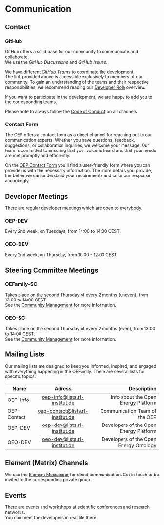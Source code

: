 # Communication

## Contact

### GitHub

GitHub offers a solid base for our community to communicate and collaborate.<br>
We use the _GitHub Discussions_ and _GitHub Issues_.

We have different [_GitHub Teams_](https://github.com/orgs/OpenEnergyPlatform/teams)
to coordinate the development.<br>
The link provided above is accessible exclusively to members of our community. 
To gain an understanding of the teams and their respective responsibilities, we recommend reading our [Developer Role](collaborative_development.md#github-teams) overview.


If you want to participate in the development, we are happy to add you to the 
corresponding teams.

Please note to always follow the [Code of Conduct](https://github.com/OpenEnergyPlatform/ontology/blob/dev/CODE_OF_CONDUCT.md) on all channels


### Contact Form

The OEP offers a contact form as a direct channel for reaching out to our 
communication experts. 
Whether you have questions, feedback, suggestions, or collaboration inquiries, 
we welcome your message. Our team is committed to ensuring that your voice is 
heard and that your needs are met promptly and efficiently.

On the [OEP Contact Form](https://openenergy-platform.org/contact/) you'll find 
a user-friendly form where you can provide us with the necessary information. 
The more details you provide, the better we can understand your requirements 
and tailor our response accordingly.

## Developer Meetings

There are regular developer meetings which are open to everybody.

### OEP-DEV

Every 2nd week, on Tuesdays, from 14:00 to 14:00 CEST.

### OEO-DEV

Every 2nd week, on Thursday, from  10:00 - 12:00 CEST

## Steering Committee Meetings

### OEFamily-SC

Takes place on the second Thursday of every 2 months (uneven), 
from 13:00 to 14:00 CEST.<br>
See the [Community Management](../community_management/#oefamily-sc) for more information.


### OEO-SC

Takes place on the second Thursday of every 2 months (even), 
from 13:00 to 14:00 CEST.<br>
See the [Community Management](../community_management/#oeo-sc) for more information.

## Mailing Lists

Our mailing lists are designed to keep you informed, inspired, and engaged 
with everything happening in the OEFamily.
There are several lists for specific topics:

| Name        |              Adress              |                            Description |
|-------------|:--------------------------------:|---------------------------------------:|
| OEP-Info    |  oep-info@lists.rl-institut.de   |    Info about the Open Energy Platform |
| OEP-Contact | oep-contact@lists.rl-institut.de |          Communication Team of the OEP |
| OEP-DEV     |   oep-dev@lists.rl-institut.de   | Developers of the Open Energy Platform |
| OEO-DEV     |   oeo-dev@lists.rl-institut.de   | Developers of the Open Energy Ontology |

## Element (Matrix) Channels

We use the [Element Messanger](https://en.wikipedia.org/wiki/Element_(software)) 
for direct communication.
Get in touch to be invited to the corresponding private group.

## Events

There are events and workshops at scientific conferences and research networks.<br>
You can meet the developers in real life there.
